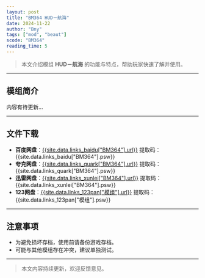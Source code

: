 ```yaml
---
layout: post
title: "BM364 HUD－航海"
date: 2024-11-22
author: "Bny"
tags: ["mod", "beaut"]
scode: "BM364"
reading_time: 5
---
```


> 本文介绍模组 **HUD－航海** 的功能与特点，帮助玩家快速了解并使用。

---

## 模组简介

内容有待更新...

---

## 文件下载
- **百度网盘**：[{{site.data.links_baidu["BM364"].url}}]({{site.data.links_baidu["BM364"].url}}) 提取码：{{site.data.links_baidu["BM364"].psw}}
- **夸克网盘**：[{{site.data.links_quark["BM364"].url}}]({{site.data.links_quark["BM364"].url}}) 提取码：{{site.data.links_quark["BM364"].psw}}
- **迅雷网盘**：[{{site.data.links_xunlei["BM364"].url}}]({{site.data.links_xunlei["BM364"].url}}) 提取码：{{site.data.links_xunlei["BM364"].psw}}
- **123网盘**：[{{site.data.links_123pan["模组"].url}}]({{site.data.links_123pan["模组"].url}}) 提取码：{{site.data.links_123pan["模组"].psw}}

---

## 注意事项
- 为避免损坏存档，使用前请备份游戏存档。
- 可能与其他模组存在冲突，建议单独测试。

---

> 本文内容持续更新，欢迎反馈意见。
